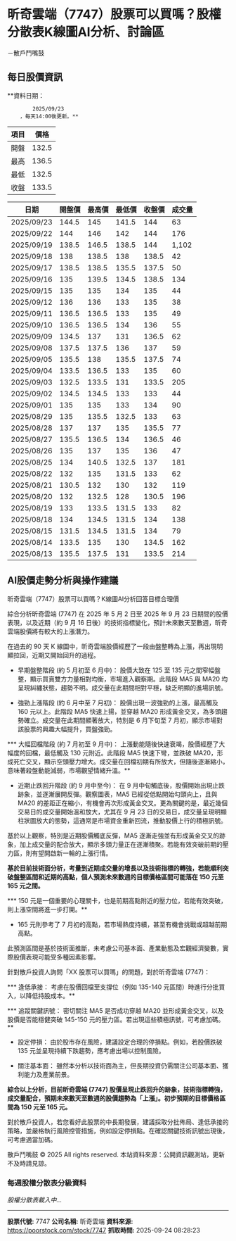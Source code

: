# 昕奇雲端（7747）股票可以買嗎？股權分散表K線圖AI分析、討論區
－散戶鬥嘴鼓

## 每日股價資訊

**資料日期：
        
            2025/09/23
        ，每天14:00後更新。**

| 項目 | 價格 |
|------|------|
| 開盤 | 132.5 |
| 最高 | 136.5 |
| 最低 | 132.5 |
| 收盤 | 133.5 |

| 日期 | 開盤價 | 最高價 | 最低價 | 收盤價 | 成交量 |
|------|--------|--------|--------|--------|--------|
| 2025/09/23 | 144.5 | 145 | 141.5 | 144 | 63 |
| 2025/09/22 | 144 | 146 | 142 | 144 | 176 |
| 2025/09/19 | 138.5 | 146.5 | 138.5 | 144 | 1,102 |
| 2025/09/18 | 138 | 138.5 | 138 | 138.5 | 42 |
| 2025/09/17 | 138.5 | 138.5 | 135.5 | 137.5 | 50 |
| 2025/09/16 | 135 | 139.5 | 134.5 | 138.5 | 134 |
| 2025/09/15 | 135 | 135 | 134 | 135 | 44 |
| 2025/09/12 | 136 | 136 | 133 | 135 | 38 |
| 2025/09/11 | 136.5 | 136.5 | 133 | 135 | 49 |
| 2025/09/10 | 136.5 | 136.5 | 134 | 136 | 55 |
| 2025/09/09 | 134.5 | 137 | 131 | 136.5 | 62 |
| 2025/09/08 | 137.5 | 137.5 | 136 | 137 | 59 |
| 2025/09/05 | 135.5 | 138 | 135.5 | 137.5 | 74 |
| 2025/09/04 | 133.5 | 136.5 | 133 | 135 | 60 |
| 2025/09/03 | 132.5 | 133.5 | 131 | 133.5 | 205 |
| 2025/09/02 | 134.5 | 134.5 | 133 | 133 | 44 |
| 2025/09/01 | 135 | 135 | 133 | 134 | 90 |
| 2025/08/29 | 135 | 135.5 | 132.5 | 133 | 63 |
| 2025/08/28 | 137 | 137 | 135 | 135.5 | 77 |
| 2025/08/27 | 135.5 | 136.5 | 134 | 136.5 | 46 |
| 2025/08/26 | 135 | 137 | 135 | 136 | 47 |
| 2025/08/25 | 134 | 140.5 | 132.5 | 137 | 181 |
| 2025/08/22 | 132 | 135 | 131.5 | 133 | 62 |
| 2025/08/21 | 130.5 | 132 | 130 | 132 | 119 |
| 2025/08/20 | 132 | 132.5 | 128 | 130.5 | 196 |
| 2025/08/19 | 133 | 133.5 | 131.5 | 133 | 82 |
| 2025/08/18 | 134 | 134.5 | 131.5 | 134 | 138 |
| 2025/08/15 | 131.5 | 134.5 | 131.5 | 134 | 79 |
| 2025/08/14 | 133.5 | 135 | 130 | 134.5 | 162 |
| 2025/08/13 | 135.5 | 137.5 | 131 | 133.5 | 214 |

## AI股價走勢分析與操作建議

昕奇雲端（7747）股票可以買嗎？K線圖AI分析回答目標合理價

綜合分析昕奇雲端 (7747) 在 2025 年 5 月 2 日至 2025 年 9 月 23 日期間的股價表現，以及近期（約 9 月 16 日後）的技術指標變化，預計未來數天至數週，昕奇雲端股價將有較大的上漲潛力。

在過去的 90 天 K 線圖中，昕奇雲端股價經歷了一段由盤整轉為上漲，再出現明顯拉回，近期又開始回升的過程。

*   早期盤整階段 (約 5 月初至 6 月中)： 股價大致在 125 至 135 元之間窄幅盤整，顯示買賣雙方力量相對均衡，市場進入觀察期。此階段 MA5 與 MA20 均呈現糾纏狀態，趨勢不明。成交量在此期間相對平穩，缺乏明顯的進場訊號。

*   強勁上漲階段 (約 6 月中至 7 月初)： 股價出現一波強勁的上漲，最高觸及 160 元以上。此階段 MA5 快速上揚，並穿越 MA20 形成黃金交叉，為多頭趨勢確立。成交量在此期間顯著放大，特別是 6 月下旬至 7 月初，顯示市場對該股票的興趣大幅提升，買盤強勁。

***   大幅回檔階段 (約 7 月初至 9 月中)： 上漲動能隨後快速衰竭，股價經歷了大幅度的回檔，最低觸及 130 元附近。此階段 MA5 快速下彎，並跌破 MA20，形成死亡交叉，顯示空頭壓力增大。成交量在回檔初期有所放大，但隨後逐漸縮小，意味著殺盤動能減弱，市場觀望情緒升溫。**

*   近期止跌回升階段 (約 9 月中至今)： 在 9 月中旬觸底後，股價開始出現止跌跡象，並逐漸展開反彈。觀察圖表，MA5 已經從低點開始勾頭向上，且與 MA20 的差距正在縮小，有機會再次形成黃金交叉。更為關鍵的是，最近幾個交易日的成交量開始溫和放大，尤其在 9 月 23 日的交易日，成交量呈現明顯柱狀圖放大的態勢，這通常是市場資金重新回流，推動股價上行的積極訊號。

基於以上觀察，特別是近期股價觸底反彈，MA5 逐漸走強並有形成黃金交叉的跡象，加上成交量的配合放大，顯示多頭力量正在逐漸積聚。若能有效突破前期的壓力區，則有望開啟新一輪的上漲行情。

**基於目前技術面分析，考量到近期成交量的增長以及技術指標的轉強，若能順利突破盤整區間和近期的高點，個人預測未來數週的目標價格區間可能落在 150 元至 165 元之間。**

***   150 元是一個重要的心理關卡，也是前期高點附近的壓力位，若能有效突破，則上漲空間將進一步打開。**

*   165 元則參考了 7 月初的高點，若市場熱度持續，甚至有機會挑戰或超越前期高點。

此預測區間是基於技術面推斷，未考慮公司基本面、產業動態及宏觀經濟變數，實際股價表現可能受多種因素影響。

針對散戶投資人詢問「XX 股票可以買嗎」的問題，對於昕奇雲端 (7747)：

***   逢低承接： 考慮在股價回檔至支撐位（例如 135-140 元區間）時進行分批買入，以降低持股成本。**

***   追蹤關鍵訊號： 密切關注 MA5 是否成功穿越 MA20 並形成黃金交叉，以及股價是否能穩健突破 145-150 元的壓力區。若出現這些積極訊號，可考慮加碼。**

*   設定停損： 由於股市存在風險，建議設定合理的停損點。例如，若股價跌破 135 元並呈現持續下跌趨勢，應考慮出場以控制風險。

*   關注基本面： 雖然本分析以技術面為主，但長期投資仍需關注公司基本面、獲利能力及產業前景。

**綜合以上分析，目前昕奇雲端 (7747) 股價呈現止跌回升的跡象，技術指標轉強，成交量配合，預期未來數天至數週的股價趨勢為「上漲」。初步預期的目標價格區間為 150 元至 165 元。**

對於散戶投資人，若您看好此股票的中長期發展，建議採取分批佈局、逢低承接的策略，並嚴格執行風險控管措施，例如設定停損點。在確認關鍵技術訊號出現後，可考慮適當加碼。

散戶鬥嘴鼓 © 2025 All rights reserved. 本站資料來源：公開資訊觀測站，更新不及時請見諒。

### 每週股權分散表分級資料

*股權分散表載入中...*

---

**股票代號:** 7747
**公司名稱:** 昕奇雲端
**資料來源:** https://poorstock.com/stock/7747
**抓取時間:** 2025-09-24 08:28:23